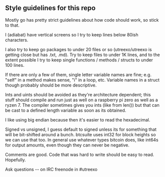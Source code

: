 ## Style guidelines for this repo

Mostly go has pretty strict guidelines about how code should work, so stick to that.

I (adiabat) have vertical screens so I try to keep lines below 80ish characters.

I also try to keep go packages to under 20 files or so (utreexo/utreexo is getting close but has .txt, .md).
Try to keep files to under 1K lines, and to the extent possible I try to keep single functions / methods / structs to under 100 lines.

If there are only a few of them, single letter variable names are fine; e.g. "self" in a method makes sense, "i" in a loop, etc.
Variable names in a struct though probably should be more descriptive.

Ints and uints should be avoided as they're architecture dependent; this stuff should compile and run just as well on a raspberry pi zero as well as a ryzen 7.  The compiler sometimes gives you ints (like from len()) but that can be cast to a defined length variable as soon as its obtained.

I like using big endian because then it's easier to read the hexadecimal.

Signed vs unsigned, I guess default to signed unless its for something that will be bit-shifted around a bunch.  btcsuite uses int32 for block heights so we can use that too.  In general use whatever types bitcoin does, like int64s for output amounts, even though they can never be negative.

Comments are good.  Code that was hard to write should be easy to read.  Hopefully.

Ask questions -- on IRC freenode in #utreexo

